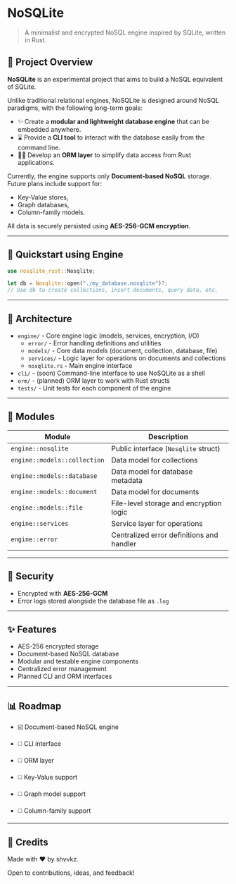 # NoSQLite

> A minimalist and encrypted NoSQL engine inspired by SQLite, written in Rust.

## 🧠 Project Overview

**NoSQLite** is an experimental project that aims to build a NoSQL equivalent of SQLite.

Unlike traditional relational engines, NoSQLite is designed around NoSQL paradigms, with the following long-term goals:

- ✨ Create a **modular and lightweight database engine** that can be embedded anywhere.
- ⌛ Provide a **CLI tool** to interact with the database easily from the command line.
- 🧑‍💻 Develop an **ORM layer** to simplify data access from Rust applications.

Currently, the engine supports only **Document-based NoSQL** storage.
Future plans include support for:

- Key-Value stores,
- Graph databases,
- Column-family models.

All data is securely persisted using **AES-256-GCM encryption**.

---

## 🚀 Quickstart using Engine

```rust
use nosqlite_rust::Nosqlite;

let db = Nosqlite::open("./my_database.nosqlite")?;
// Use db to create collections, insert documents, query data, etc.
```

---

## 🔀 Architecture

- `engine/` - Core engine logic (models, services, encryption, I/O)
  - `error/` - Error handling definitions and utilities
  - `models/` - Core data models (document, collection, database, file)
  - `services/` - Logic layer for operations on documents and collections
  - `nosqlite.rs` - Main engine interface
- `cli/` - (soon) Command-line interface to use NoSQLite as a shell
- `orm/` - (planned) ORM layer to work with Rust structs
- `tests/` - Unit tests for each component of the engine

---

## 📆 Modules

| Module                       | Description                               |
| ---------------------------- | ----------------------------------------- |
| `engine::nosqlite`           | Public interface (`Nosqlite` struct)      |
| `engine::models::collection` | Data model for collections                |
| `engine::models::database`   | Data model for database metadata          |
| `engine::models::document`   | Data model for documents                  |
| `engine::models::file`       | File-level storage and encryption logic   |
| `engine::services`           | Service layer for operations              |
| `engine::error`              | Centralized error definitions and handler |

---

## 🔐 Security

- Encrypted with **AES-256-GCM**
- Error logs stored alongside the database file as `.log`

---

## ✨ Features

- AES-256 encrypted storage
- Document-based NoSQL database
- Modular and testable engine components
- Centralized error management
- Planned CLI and ORM interfaces

---

## 📊 Roadmap

- &#x20;☑️ Document-based NoSQL engine
- ◻️ CLI interface
- ◻️ ORM layer
- ◻️ Key-Value support

  &#x20;
- ◻️ Graph model support

  &#x20;
- ◻️ Column-family support

---

## 🙏 Credits

Made with ❤️ by shvvkz.

Open to contributions, ideas, and feedback!

